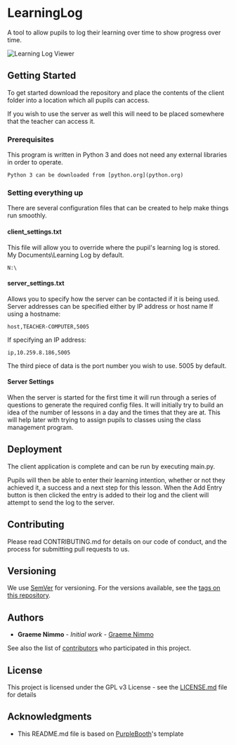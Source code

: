 # LearningLog

A tool to allow pupils to log their learning over time to show progress over time.

![Learning Log Viewer](screenshots/LearnigLogViewer.png?raw=true "Learning Log Viewer")

## Getting Started

To get started download the repository and place the contents of the client folder into a location which all pupils can access.

If you wish to use the server as well this will need to be placed somewhere that the teacher can access it.

### Prerequisites

This program is written in Python 3 and does not need any external libraries in order to operate.

```
Python 3 can be downloaded from [python.org](python.org)
```

### Setting everything up

There are several configuration files that can be created to help make things run smoothly.

#### client_settings.txt
This file will allow you to override where the pupil's learning log is stored. My Documents\Learning Log by default.
```
N:\
```

#### server_settings.txt
Allows you to specify how the server can be contacted if it is being used. Server addresses can be specified either by IP address or host name
If using a hostname:
```
host,TEACHER-COMPUTER,5005
```

If specifying an IP address:
```
ip,10.259.8.186,5005
```
The third piece of data is the port number you wish to use. 5005 by default.



#### Server Settings
When the server is started for the first time it will run through a series of questions to generate the required config files.
It will initially try to build an idea of the number of lessons in a day and the times that they are at.
This will help later with trying to assign pupils to classes using the class management program.

## Deployment

The client application is complete and can be run by executing main.py.

Pupils will then be able to enter their learning intention, whether or not they achieved it, a success and a next step for this lesson. When the Add Entry button is then clicked the entry is added to their log and the client will attempt to send the log to the server.

## Contributing

Please read CONTRIBUTING.md for details on our code of conduct, and the process for submitting pull requests to us.

## Versioning

We use [SemVer](http://semver.org/) for versioning. For the versions available, see the [tags on this repository](https://github.com/your/project/tags). 

## Authors

* **Graeme Nimmo** - *Initial work* - [Graeme Nimmo](https://github.com/Nimmo)

See also the list of [contributors](https://github.com/Nimmo/LearningLog/graphs/contributors) who participated in this project.

## License

This project is licensed under the GPL v3 License - see the [LICENSE.md](LICENSE.md) file for details

## Acknowledgments

* This README.md file is based on [PurpleBooth](https://gist.github.com/PurpleBooth/109311bb0361f32d87a2)'s template